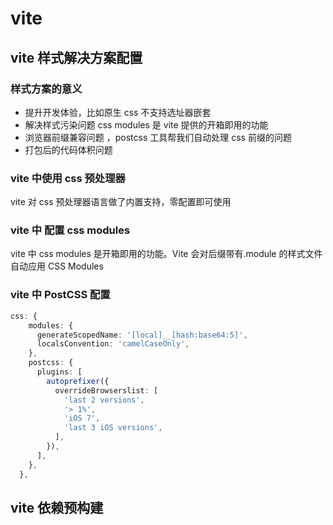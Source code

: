 # vite

## vite 样式解决方案配置

### 样式方案的意义

- 提升开发体验，比如原生 css 不支持选址器嵌套
- 解决样式污染问题 css modules 是 vite 提供的开箱即用的功能
- 浏览器前缀兼容问题 ，postcss 工具帮我们自动处理 css 前缀的问题
- 打包后的代码体积问题

### vite 中使用 css 预处理器

vite 对 css 预处理器语言做了内置支持，零配置即可使用

### vite 中 配置 css modules

vite 中 css modules 是开箱即用的功能。Vite 会对后缀带有.module 的样式文件自动应用 CSS Modules

### vite 中 PostCSS 配置

```ts
css: {
    modules: {
      generateScopedName: '[local]__[hash:base64:5]',
      localsConvention: 'camelCaseOnly',
    },
    postcss: {
      plugins: [
        autoprefixer({
          overrideBrowserslist: [
            'last 2 versions',
            '> 1%',
            'iOS 7',
            'last 3 iOS versions',
          ],
        }),
      ],
    },
  },
```

## vite 依赖预构建
